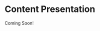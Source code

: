 # Content Presentation

Coming Soon!

<!--

## Learning Objectives

Learn how to style traditional Liferay content in DXP 7.3.

## Tasks to Accomplish

* Use FreeMarker to create templates that structure platform content
* Learn how to structure and style Web Content
* Understand how to use Widget Templates to customize both out-of-the-box and custom Liferay widgets

## Exercise Prerequisites

* Java JDK installed to run Liferay
    * Download here: <a href="https://www.oracle.com/technetwork/java/javase/downloads/jdk8-downloads-2133151.html">https://www.oracle.com/technetwork/java/javase/downloads/jdk8-downloads-2133151.html</a>
    * Instructions on installation here: <a href="https://www.java.com/en/download/help/download_options.xml">https://www.java.com/en/download/help/download_options.xml</a>
* Unzipped module exercise files in the following folder structure:
    * Windows: <code>C:\liferay</code>
    * Unix Systems: <code>[user-home]/liferay</code>
* A Liferay DXP or CE 7.3 instance up and running

-->